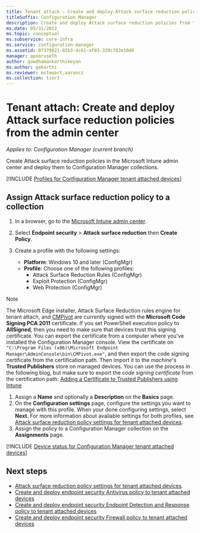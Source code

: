 ```yaml
---
title: Tenant attach - Create and deploy Attack surface reduction policies from the admin center
titleSuffix: Configuration Manager
description: Create and deploy Attack surface reduction policies from the Microsoft Intune admin center and for Configuration Manager collections.
ms.date: 05/31/2022
ms.topic: conceptual
ms.subservice: core-infra
ms.service: configuration-manager
ms.assetid: 07379821-02b3-4c61-af03-329c782e10d6
manager: apoorvseth
author: gowdhamankarthikeyan
ms.author: gokarthi
ms.reviewer: mstewart,aaroncz 
ms.collection: tier3
---
```


# <a name="bkmk_atp"></a> Tenant attach: Create and deploy Attack surface reduction policies from the admin center
<!--7323386-->
*Applies to: Configuration Manager (current branch)*


 Create Attack surface reduction policies in the Microsoft Intune admin center and deploy them to Configuration Manager collections.

<!--Adding Include for Prerequisites-->

[!INCLUDE [Profiles for Configuration Manager tenant attached devices](./includes/configmgr-endpoint-security-prerequisties.md)]

## <a name="bkmk_asr"></a> Assign Attack surface reduction policy to a collection

1. In a browser, go to the [Microsoft Intune admin center](https://go.microsoft.com/fwlink/?linkid=2109431).
1. Select **Endpoint security** > **Attack surface reduction** then **Create Policy**.
1. Create a profile with the following settings:

   - **Platform**: Windows 10 and later (ConfigMgr)
   - **Profile**: Choose one of the following profiles:
     - Attack Surface Reduction Rules (ConfigMgr)
     - Exploit Protection (ConfigMgr)
     - Web Protection (ConfigMgr)

> [!NOTE]
>The Microsoft Edge installer, Attack Surface Reduction rules engine for tenant attach, and [CMPivot](../core/servers/manage/cmpivot.md) are currently signed with the **Microsoft Code Signing PCA 2011** certificate. If you set PowerShell execution policy to **AllSigned**, then you need to make sure that devices trust this signing certificate. You can export the certificate from a computer where you've installed the Configuration Manager console. View the certificate on `"C:\Program Files (x86)\Microsoft Endpoint Manager\AdminConsole\bin\CMPivot.exe"`, and then export the code signing certificate from the certification path. Then import it to the _machine_'s **Trusted Publishers** store on managed devices. You can use the process in the following blog, but make sure to export the _code signing certificate_ from the certification path: [Adding a Certificate to Trusted Publishers using Intune](https://techcommunity.microsoft.com/t5/intune-customer-success/adding-a-certificate-to-trusted-publishers-using-intune/ba-p/1974488)

1. Assign a **Name** and optionally a **Description** on the **Basics** page.
1. On the **Configuration settings** page, configure the settings you want to manage with this profile. When your done configuring settings, select **Next**. For more information about available settings for both profiles, see [Attack surface reduction policy settings for tenant attached devices](../../intune-service/protect/endpoint-security-asr-profile-settings.md?toc=/mem/configmgr/tenant-attach/toc.json&bc=/mem/configmgr/tenant-attach/breadcrumb/toc.json#attack-surface-reduction-configmgr).
1. Assign the policy to a Configuration Manager collection on the **Assignments** page.

[!INCLUDE [Device status for Configuration Manager tenant attached devices](./includes/configmgr-endpoint-security-device-status.md)]

## Next steps

- [Attack surface reduction policy settings for tenant attached devices](../../intune-service/protect/endpoint-security-asr-profile-settings.md?toc=/mem/configmgr/tenant-attach/toc.json&bc=/mem/configmgr/tenant-attach/breadcrumb/toc.json#attack-surface-reduction-configmgr).
- [Create and deploy endpoint security Antivirus policy to tenant attached devices](deploy-antivirus-policy.md)
- [Create and deploy endpoint security Endpoint Detection and Response policy to tenant attached devices](atp-onboard.md)
- [Create and deploy endpoint security Firewall policy to tenant attached devices](deploy-firewall-policy.md)